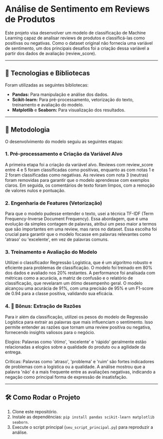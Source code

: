 # Análise de Sentimento em Reviews de Produtos

Este projeto visa desenvolver um modelo de classificação de Machine Learning capaz de analisar reviews de produtos e classificá-las como positivas ou negativas. Como o dataset original não fornecia uma variável de sentimento, um dos principais desafios foi a criação dessa variável a partir dos dados de avaliação (review_score).

---

## 🚀 Tecnologias e Bibliotecas

Foram utilizadas as seguintes bibliotecas:

* **Pandas:** Para manipulação e análise dos dados.
* **Scikit-learn:** Para pré-processamento, vetorização do texto, treinamento e avaliação do modelo.
* **Matplotlib** e **Seaborn:** Para visualização dos resultados.

---

## 🧠 Metodologia

O desenvolvimento do modelo seguiu as seguintes etapas:

### **1. Pré-processamento e Criação da Variável Alvo**

A primeira etapa foi a criação da variável alvo. Reviews com review_score entre 4 e 5 foram classificadas como positivas, enquanto as com notas 1 e 2 foram classificadas como negativas. As reviews com nota 3 (neutras) foram removidas para garantir que o modelo aprendesse com exemplos claros. Em seguida, os comentários de texto foram limpos, com a remoção de valores nulos e pontuação.

### **2. Engenharia de Features (Vetorização)**

Para que o modelo pudesse entender o texto, usei a técnica TF-IDF (Term Frequency-Inverse Document Frequency). Essa abordagem, que é uma evolução da simples contagem de palavras, atribui um peso maior a termos que são importantes em uma review, mas raros no dataset. Essa escolha foi crucial para garantir que o modelo focasse em palavras relevantes como 'atraso' ou 'excelente', em vez de palavras comuns.

### **3. Treinamento e Avaliação do Modelo**

Utilizei o classificador Regressão Logística, que é um algoritmo robusto e eficiente para problemas de classificação. O modelo foi treinado em 80% dos dados e avaliado nos 20% restantes. A performance foi analisada com métricas como a acurácia, a matriz de confusão e o relatório de classificação, que revelaram um ótimo desempenho geral. O modelo alcançou uma acurácia de 91%, com uma precisão de 95% e um F1-score de 0.94 para a classe positiva, validando sua eficácia.

### **4. 🌟 Bônus: Extração de Razões**

Para ir além da classificação, utilizei os pesos do modelo de Regressão Logística para extrair as palavras que mais influenciam o sentimento. Isso permite entender as razões que tornam uma review positiva ou negativa, fornecendo insights valiosos para o negócio.

Elogios: Palavras como 'ótimo', 'excelente' e 'rápido' geralmente estão relacionadas a elogios sobre a qualidade do produto ou a agilidade da entrega.

Críticas: Palavras como 'atraso', 'problema' e 'ruim' são fortes indicadores de problemas com a logística ou a qualidade. A análise mostrou que a palavra 'não' é a mais frequente entre as avaliações negativas, indicando a negação como principal forma de expressão de insatisfação.

---

## 🛠️ Como Rodar o Projeto

1.  Clone este repositório.
2.  Instale as dependências: `pip install pandas scikit-learn matplotlib seaborn`.
3.  Execute o script principal (`seu_script_principal.py`) para reproduzir a análise.
